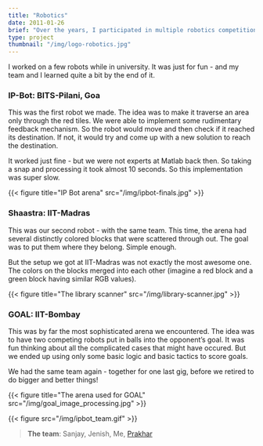```yaml
---
title: "Robotics"
date: 2011-01-26
brief: "Over the years, I participated in multiple robotics competitions around India. This was a multi-disciplinary learning (and sometimes, winning!) experience"
type: project
thumbnail: "/img/logo-robotics.jpg"
---
```


I worked on a few robots while in university. It was just for fun - and my team and I learned quite a bit by the end of it.

### IP-Bot: BITS-Pilani, Goa
This was the first robot we made. The idea was to make it traverse an area only through the red tiles. We were able to implement some rudimentary feedback mechanism. So the robot would move and then check if it reached its destination. If not, it would try and come up with a new solution to reach the destination.

It worked just fine - but we were not experts at Matlab back then. So taking a snap and processing it took almost 10 seconds. So this implementation was super slow.

{{< figure title="IP Bot arena" src="/img/ipbot-finals.jpg" >}}

### Shaastra: IIT-Madras
This was our second robot - with the same team. This time, the arena had several distinctly colored blocks that were scattered through out. The goal was to put them where they belong. Simple enough.

But the setup we got at IIT-Madras was not exactly the most awesome one. The colors on the blocks merged into each other (imagine a red block and a green block having similar RGB values).

{{< figure title="The library scanner" src="/img/library-scanner.jpg" >}}

### GOAL: IIT-Bombay
This was by far the most sophisticated arena we encountered. The idea was to have two competing robots put in balls into the opponent’s goal. It was fun thinking about all the complicated cases that might have occured. But we ended up using only some basic logic and basic tactics to score goals.

We had the same team again - together for one last gig, before we retired to do bigger and better things!

{{< figure title="The arena used for GOAL" src="/img/goal_image_processing.jpg" >}}


{{< figure src="/img/ipbot_team.gif" >}}

> **The team**: Sanjay, Jenish, Me, [Prakhar](http://prakhar.me)
